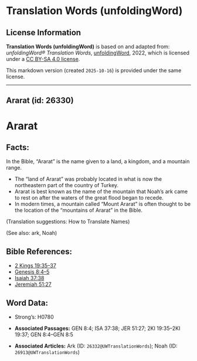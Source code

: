 # Translation Words (unfoldingWord)

## License Information

**Translation Words (unfoldingWord)** is based on and adapted from: _unfoldingWord® Translation Words_, [unfoldingWord](https://unfoldingword.org/utw), 2022, which is licensed under a [CC BY-SA 4.0 license](https://creativecommons.org/licenses/by-sa/4.0/legalcode.en).

This markdown version (created `2025-10-16`) is provided under the same license.



--------------------------------

## Ararat (id: 26330)

Ararat
======

Facts:
------

In the Bible, “Ararat” is the name given to a land, a kingdom, and a mountain range.

* The “land of Ararat” was probably located in what is now the northeastern part of the country of Turkey.
* Ararat is best known as the name of the mountain that Noah’s ark came to rest on after the waters of the great flood began to recede.
* In modern times, a mountain called “Mount Ararat” is often thought to be the location of the “mountains of Ararat” in the Bible.

(Translation suggestions: How to Translate Names)

(See also: ark, Noah)

Bible References:
-----------------

* [2 Kings 19:35–37](https://ref.ly/2Kgs19:35-2Kgs19:37)
* [Genesis 8:4–5](https://ref.ly/Gen8:4-Gen8:5)
* [Isaiah 37:38](https://ref.ly/Isa37:38)
* [Jeremiah 51:27](https://ref.ly/Jer51:27)

Word Data:
----------

* Strong’s: H0780

* **Associated Passages:** GEN 8:4; ISA 37:38; JER 51:27; 2KI 19:35–2KI 19:37; GEN 8:4–GEN 8:5
* **Associated Articles:** Ark (ID: `26332@UWTranslationWords`); Noah (ID: `26913@UWTranslationWords`)


